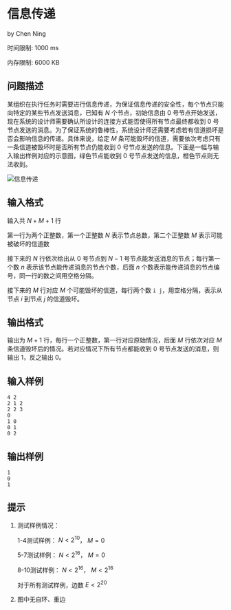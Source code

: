 # 信息传递

by  Chen Ning

时间限制: 1000 ms

内存限制: 6000 KB

## 问题描述

某组织在执行任务时需要进行信息传递，为保证信息传递的安全性，每个节点只能向特定的某些节点发送消息，已知有 $N$ 个节点，初始信息由 $0$ 号节点开始发送，现在系统的设计师需要确认所设计的连接方式能否使得所有节点最终都收到 $0$ 号节点发送的消息。为了保证系统的鲁棒性，系统设计师还需要考虑若有信道损坏是否会影响信息的传递。具体来说，给定 $M$ 条可能毁坏的信道，需要依次考虑只有一条信道被毁坏时是否所有节点仍能收到 $0$ 号节点发送的信息。下面是一幅与输入输出样例对应的示意图，绿色节点能收到 $0$ 号节点发送的信息，橙色节点则无法收到。

![信息传递](http://oj.ee.tsinghua.edu.cn/media/ckeditor_uploads/2023/11/08/2023-oj5-fig.png)

## 输入格式

输入共 $N+M+1$ 行

第一行为两个正整数，第一个正整数 $N$ 表示节点总数，第二个正整数 $M$ 表示可能被破坏的信道数

接下来的 $N$ 行依次给出从 $0$ 号节点到 $N-1$ 号节点能发送消息的节点；每行第一个数 $n$ 表示该节点能传递消息的节点个数，后面 $n$ 个数表示能传递消息的节点编号，同一行的数之间用空格分隔。

接下来的 $M$ 行对应 $M$ 个可能毁坏的信道，每行两个数 `i j`，用空格分隔，表示从节点 $i$ 到节点 $j$ 的信道毁坏。

## 输出格式

输出为 $M+1$ 行，每行一个正整数，第一行对应原始情况，后面 $M$ 行依次对应 $M$ 条信道毁坏后的情况。若对应情况下所有节点都能收到 $0$ 号节点发送的消息，则输出 $1$，反之输出 $0$。

## 输入样例

```
4 2
2 1 2
2 2 3
0
1 0
0 1
0 2
```

## 输出样例

```
1
0
1
```

## 提示

1. 测试样例情况：

    1-4测试样例： $N<2^{10}$， $M=0$

    5-7测试样例： $N<2^{16}$， $M=0$

    8-10测试样例： $N<2^{16}$， $M<2^{16}$

    对于所有测试样例，边数 $E<2^{20}$

2. 图中无自环、重边